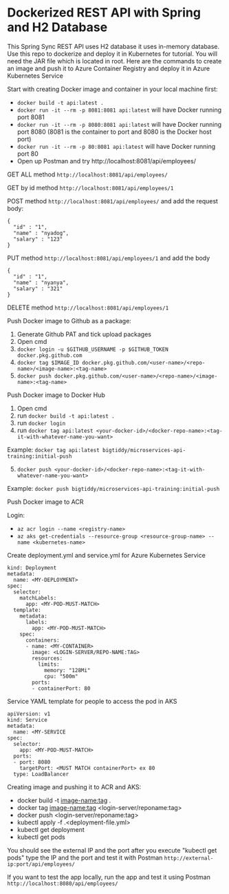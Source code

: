# Dockerized REST API with Spring and H2 Database

This Spring Sync REST API uses H2 database it uses in-memory database. Use this repo to dockerize and deploy it in Kubernetes for tutorial. You will need the JAR file which is located in root. Here are the commands to create an image and push it to Azure Container Registry and deploy it in Azure Kubernetes Service

Start with creating Docker image and container in your local machine first:

- ```docker build -t api:latest .```
- ```docker run -it --rm -p 8081:8081 api:latest``` will have Docker running port 8081 
- ```docker run -it --rm -p 8080:8081 api:latest``` will have Docker running port 8080 (8081 is the container to port and 8080 is the Docker host port)
- ```docker run -it --rm -p 80:8081 api:latest``` will have Docker running port 80
- Open up Postman and try http://localhost:8081/api/employees/

GET ALL method ```http://localhost:8081/api/employees/```

GET by id method ```http://localhost:8081/api/employees/1```

POST method ```http://localhost:8081/api/employees/``` and add the request body:
```
{
  "id" : "1",
  "name" : "nyadog",
  "salary" : "123"
}
```	
PUT method ```http://localhost:8081/api/employees/1``` and add the body
```
{
  "id" : "1",
  "name" : "nyanya",
  "salary" : "321"
}
```
DELETE method ```http://localhost:8081/api/employees/1```

Push Docker image to Github as a package:

1. Generate Github PAT and tick upload packages
2. Open cmd
3. ```docker login -u $GITHUB_USERNAME -p $GITHUB_TOKEN docker.pkg.github.com```
4. ```docker tag $IMAGE_ID docker.pkg.github.com/<user-name>/<repo-name>/<image-name>:<tag-name>```
5. ```docker push docker.pkg.github.com/<user-name>/<repo-name>/<image-name>:<tag-name>```

Push Docker image to Docker Hub

1. Open cmd
2. run ```docker build -t api:latest .```
3. run ```docker login```
4. run ```docker tag api:latest <your-docker-id>/<docker-repo-name>:<tag-it-with-whatever-name-you-want>```
 
Example: ```docker tag api:latest bigtiddy/microservices-api-training:initial-push```

5. ```docker push <your-docker-id>/<docker-repo-name>:<tag-it-with-whatever-name-you-want>```
 
Example: ```docker push bigtiddy/microservices-api-training:initial-push```

Push Docker image to ACR

Login:

- ```az acr login --name <registry-name>```
- ```az aks get-credentials --resource-group <resource-group-name> --name <kubernetes-name>```



Create deployment.yml and service.yml for Azure Kubernetes Service

```apiVersion: apps/v1
kind: Deployment
metadata:
  name: <MY-DEPLOYMENT>
spec:
  selector:
    matchLabels:
      app: <MY-POD-MUST-MATCH>
  template:
    metadata:
      labels:
        app: <MY-POD-MUST-MATCH>
    spec:
      containers:
      - name: <MY-CONTAINER>
        image: <LOGIN-SERVER/REPO-NAME:TAG>
        resources:
          limits:
            memory: "128Mi"
            cpu: "500m"
        ports:
        - containerPort: 80
```
Service YAML template for people to access the pod in AKS
```
apiVersion: v1
kind: Service
metadata:
  name: <MY-SERVICE
spec:
  selector:
    app: <MY-POD-MUST-MATCH>
  ports:
  - port: 8080
    targetPort: <MUST MATCH containerPort> ex 80
  type: LoadBalancer
```


Creating image and pushing it to ACR and AKS: 

- docker build -t <image-name:tag> .
- docker tag <image-name:tag> <login-server/reponame:tag> 
- docker push <login-server/reponame:tag>
- kubectl apply -f .\<deployment-file.yml>
- kubectl get deployment
- kubectl get pods

You should see the external IP and the port after you execute "kubectl get pods" type the IP and the port and test it with Postman ```http://external-ip:port/api/employees/```

If you want to test the app locally, run the app and test it using Postman ```http://localhost:8080/api/employees/```




